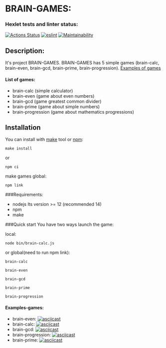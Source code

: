 # BRAIN-GAMES:
### Hexlet tests and linter status:
[![Actions Status](https://github.com/alexeylozenko/backend-project-lvl1/workflows/hexlet-check/badge.svg)](https://github.com/alexeylozenko/backend-project-lvl1/actions)
[![eslint](https://github.com/alexeylozenko/backend-project-lvl1/actions/workflows/eslint.yml/badge.svg)](https://github.com/alexeylozenko/backend-project-lvl1/actions/workflows/eslint.yml)
[![Maintainability](https://api.codeclimate.com/v1/badges/27d2ee47314a595dc5d0/maintainability)](https://codeclimate.com/github/alexeylozenko/backend-project-lvl1/maintainability)

## Description:
It's project BRAIN-GAMES. BRAIN-GAMES has 5 simple games (brain-calc, brain-even, brain-gcd, brain-prime, 
brain-progression). [Examples of games](https://github.com/alexeylozenko/backend-project-lvl1#Examples-games)

#### List of games:
* brain-calc (simple calculator)
* brain-even (game about even numbers)
* brain-gcd (game greatest common divider)
* brain-prime (game about simple numbers)
* brain-progression (game about mathematics progressions)

## Installation
You can install with [make](https://en.wikipedia.org/wiki/Make_(software)) tool or [npm](https://www.npmjs.com/):


    make install

or

    npm ci

make games global:

    npm link

###Requirements:
* nodejs lts version >= 12 (recommended 14)
* npm
* make

###Quick start
You have two ways launch the game:

local:

    node bin/brain-calc.js

or global(need to run npm link):


    brain-calc

    brain-even

    brain-gcd

    brain-prime

    brain-progression
    

#### Examples-games:
* brain-even: [![asciicast](https://asciinema.org/a/jO694lcjfKOMCnlUBXlrL3KWk.svg)](https://asciinema.org/a/jO694lcjfKOMCnlUBXlrL3KWk)
* brain-calc: [![asciicast](https://asciinema.org/a/MOLXDzTVo20YhtOMABE1mQC2X.svg)](https://asciinema.org/a/MOLXDzTVo20YhtOMABE1mQC2X)
* brain-gcd: [![asciicast](https://asciinema.org/a/4hV9fX5bZjpnRlfcrCcBGR7Gg.svg)](https://asciinema.org/a/4hV9fX5bZjpnRlfcrCcBGR7Gg)
* brain-progression: [![asciicast](https://asciinema.org/a/TUY0hPB2Cz97wJZFSa3fC1yIS.svg)](https://asciinema.org/a/TUY0hPB2Cz97wJZFSa3fC1yIS)
* brain-prime: [![asciicast](https://asciinema.org/a/DBb00CKdymCMYAxV5mubD8ork.svg)](https://asciinema.org/a/DBb00CKdymCMYAxV5mubD8ork)
